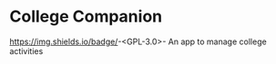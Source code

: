 # College Companion

https://img.shields.io/badge/<license>-<GPL-3.0>-<blue>
An app to manage college activities


